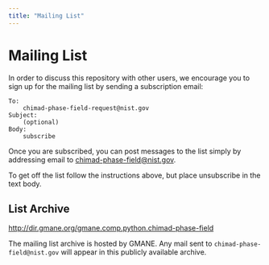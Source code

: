 ```yaml
---
title: "Mailing List"
---
```


# Mailing List

In order to discuss this repository with other users, we encourage you
to sign up for the mailing list by sending a subscription email:

    To:
        chimad-phase-field-request@nist.gov
    Subject:
        (optional)
    Body:
        subscribe

Once you are subscribed, you can post messages to the list simply by
addressing email to chimad-phase-field@nist.gov.

To get off the list follow the instructions above, but place
unsubscribe in the text body.

## List Archive

http://dir.gmane.org/gmane.comp.python.chimad-phase-field

The mailing list archive is hosted by GMANE. Any mail sent to
`chimad-phase-field@nist.gov` will appear in this publicly available
archive.
